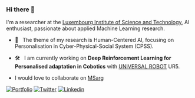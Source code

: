 ### Hi there 👋 

I'm a researcher at the [Luxembourg Institute of Science and Technology](https://www.list.lu/), AI enthusiast, passionate about applied Machine Learning research. 

* 🔎  &nbsp;	 The theme of my research is Human-Centered AI, focusing on Personalisation in Cyber-Physical-Social System (CPSS). 


* 🛠  &nbsp;	 I am currently working on <b>Deep Reinforcement Learning for Personalised adaptation in Cobotics</b> with [UNIVERSAL ROBOT](https://www.universal-robots.com) UR5.
* I would love to collaborate on [MSarg](https://github.com/Bekyilma/Multi-Stakeholder_Recommendation)



[![Portfolio](https://img.shields.io/badge/Portfolio-BereketYILMA-Black?style=flat-square&logo=&link=https://surafelml.github.io)](https://bekyilma.github.io/)
[![Twitter](https://img.shields.io/badge/Twitter-Profile-black?style=flat-square&logo=twitter&link=https://twitter.com/surafelml)](https://twitter.com/bek_yilma)
[![Linkedin](https://img.shields.io/badge/Linkedin-Profile-black?style=flat-square&logo=Linkedin&logoColor=white&link=https://www.linkedin.com/in/surafelml/)](https://www.linkedin.com/in/bekyilma/)
